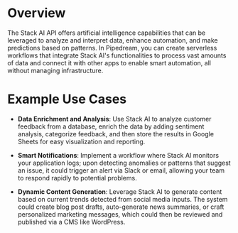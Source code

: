 # Overview

The Stack AI API offers artificial intelligence capabilities that can be leveraged to analyze and interpret data, enhance automation, and make predictions based on patterns. In Pipedream, you can create serverless workflows that integrate Stack AI's functionalities to process vast amounts of data and connect it with other apps to enable smart automation, all without managing infrastructure.

# Example Use Cases

- **Data Enrichment and Analysis**: Use Stack AI to analyze customer feedback from a database, enrich the data by adding sentiment analysis, categorize feedback, and then store the results in Google Sheets for easy visualization and reporting.

- **Smart Notifications**: Implement a workflow where Stack AI monitors your application logs; upon detecting anomalies or patterns that suggest an issue, it could trigger an alert via Slack or email, allowing your team to respond rapidly to potential problems.

- **Dynamic Content Generation**: Leverage Stack AI to generate content based on current trends detected from social media inputs. The system could create blog post drafts, auto-generate news summaries, or craft personalized marketing messages, which could then be reviewed and published via a CMS like WordPress.
